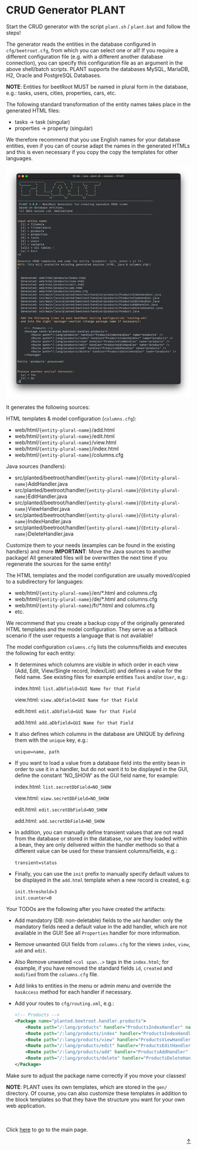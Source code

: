 # CRUD Generator **PLANT**
<div id="top"></div>

Start the CRUD generator with the script `plant.sh` / `plant.bat` and follow the steps!

The generator reads the entities in the database configured in `cfg/beetroot.cfg`, from which you can select one or all! If you require a different configuration file (e.g. with a different another database connection), you can specify this configuration file as an argument in the above shell/batch scripts. PLANT supports the databases MySQL, MariaDB, H2, Oracle and PostgreSQL
Databases.

**NOTE**: Entities for beetRoot MUST be named in plural form in the database, e.g.: tasks, users, cities, properties, cars, etc.

The following standard transformation of the entity names takes place in the generated HTML files:

- tasks -> task (singular)
- properties -> property (singular)

We therefore recommend that you use English names for your database entities, even if you can of course adapt the names in the generated HTMLs and this is even necessary 
if you copy the copy the templates for other languages.

![beetRoot Console](https://raw.githubusercontent.com/autumoswitzerland/autumo-beetroot/master/web/img/autumo-beetroot-plant.webp)

It generates the following sources:

HTML templates & model configuration (`columns.cfg`):

- web/html/`{entity-plural-name}`/add.html
- web/html/`{entity-plural-name}`/edit.html
- web/html/`{entity-plural-name}`/view.html
- web/html/`{entity-plural-name}`/index.html
- web/html/`{entity-plural-name}`/columns.cfg

Java sources (handlers):

- src/planted/beetroot/handler/`{entity-plural-name}`/`{Entity-plural-name}`AddHandler.java
- src/planted/beetroot/handler/`{entity-plural-name}`/`{Entity-plural-name}`EditHandler.java
- src/planted/beetroot/handler/`{entity-plural-name}`/`{Entity-plural-name}`ViewHandler.java
- src/planted/beetroot/handler/`{entity-plural-name}`/`{Entity-plural-name}`IndexHandler.java
- src/planted/beetroot/handler/`{entity-plural-name}`/`{Entity-plural-name}`DeleteHandler.java

Customize them to your needs (examples can be found in the existing handlers) and more **IMPORTANT**: Move the Java sources to another package! All generated files will be overwritten the next time if you regenerate the sources for the same entity!

The HTML templates and the model configuration are usually moved/copied to a subdirectory for languages:

- web/html/`{entity-plural-name}`/en/*.html and columns.cfg
- web/html/`{entity-plural-name}`/de/*.html and columns.cfg
- web/html/`{entity-plural-name}`/fr/*.html and columns.cfg
- etc.

We recommend that you create a backup copy of the originally generated HTML templates and the model configuration. They serve as a fallback scenario if the user requests a language that is not available!

The model configuration `columns.cfg` lists the columns/fields and executes the following for each entity:

- It determines which columns are visible in which order in each view (Add, Edit, View/Single record, Index/List) and defines a value for the field name. See existing files for example entities `Task` and/or `User`, e.g.:

	index.html: `list.aDbfield=GUI Name for that Field`

	view.html: `view.aDbfield=GUI Name for that Field`

	edit.html: `edit.aDbfield=GUI Name for that Field`

	add.html: `add.aDbfield=GUI Name for that Field`

- It also defines which columns in the database are UNIQUE by defining them with the `unique` key, e.g.:

	`unique=name, path`

- If you want to load a value from a database field into the entity bean in order to use it in a handler, but do not want it to be displayed in the GUI, define the constant 'NO_SHOW'
as the GUI field name, for example:

	index.html: `list.secretDbField=NO_SHOW`

	view.html: `view.secretDbField=NO_SHOW`

	edit.html: `edit.secretDbField=NO_SHOW`

	add.html: `add.secretDbField=NO_SHOW`

- In addition, you can manually define transient values that are not read from the database or stored in the database, nor are they loaded within a bean, they are only delivered within the handler methods so that a different value can be used for these transient columns/fields, e.g.:

	`transient=status`

- Finally, you can use the `init` prefix to manually specify default values to be displayed in the `add.html` template when a new record is created, e.g:

	`init.threshold=3`<br>
	`init.counter=0`

Your TODOs are the following after you have created the artifacts:

- Add mandatory (DB: non-deletable) fields to the `add` handler: only the mandatory fields need a default value in the add handler, which are not available in the GUI! See all `Properties` handler for more information.

- Remove unwanted GUI fields from `columns.cfg` for the views `index`, `view`, `add` and `edit`.

- Also Remove unwanted `<col span..>` tags in the `index.html`; for example, if you have removed the standard fields `id`, `created` and `modified` from the `columns.cfg` file.

- Add links to entities in the menu or admin menu and override the `hasAccess` method for each handler if necessary.

- Add your routes to `cfg/routing.xml`, e.g.:

	```XML
	<!-- Products -->
	<Package name="planted.beetroot.handler.products">
	    <Route path="/:lang/products" handler="ProductsIndexHandler" name="products" />
	    <Route path="/:lang/products/index" handler="ProductsIndexHandler" name="products" />
	    <Route path="/:lang/products/view" handler="ProductsViewHandler" name="products" />
	    <Route path="/:lang/products/edit" handler="ProductsEditHandler" name="products" />
	    <Route path="/:lang/products/add" handler="ProductsAddHandler" name="products" />
	    <Route path="/:lang/products/delete" handler="ProductsDeleteHandler" name="products" />
	</Package>
	```
Make sure to adjust the package name correctly if you move your classes!    

**NOTE**: PLANT uses its own templates, which are stored in the `gen/` directory. Of course, you can also customize these templates in addition to the block templates so that they have the structure you want for your own web application.


<br>
<br>
Click <a href="../README.md">here</a> to go to the main page.

<p align="right"><a href="#top">&uarr;</a></p>
